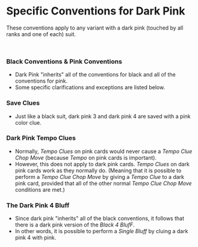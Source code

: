 # Specific Conventions for Dark Pink

These conventions apply to any variant with a dark pink (touched by all ranks and one of each) suit.

<br />

### Black Conventions & Pink Conventions

* Dark Pink "inherits" all of the conventions for black and all of the conventions for pink.
* Some specific clarifications and exceptions are listed below.

### Save Clues

* Just like a black suit, dark pink 3 and dark pink 4 are saved with a pink color clue.

### Dark Pink Tempo Clues

* Normally, *Tempo Clues* on pink cards would never cause a *Tempo Clue Chop Move* (because *Tempo* on pink cards is important).
* However, this does not apply to dark pink cards. *Tempo Clues* on dark pink cards work as they normally do. (Meaning that it is possible to perform a *Tempo Clue Chop Move* by giving a *Tempo Clue* to a dark pink card, provided that all of the other normal *Tempo Clue Chop Move* conditions are met.)

### The Dark Pink 4 Bluff

* Since dark pink "inherits" all of the black conventions, it follows that there is a dark pink version of the *Black 4 BlufF*.
* In other words, it is possible to perform a *Single Bluff* by cluing a dark pink 4 with pink.
